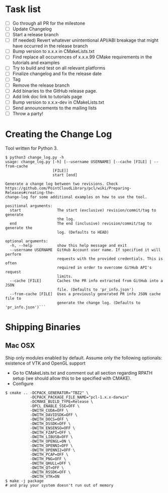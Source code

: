 # Task list
- [ ] Go through all PR for the milestone
- [ ] Update Changelog
- [ ] Start a release branch
- [ ] (If needed) Revert whatever unintentional API/ABI breakage that might have occurred in the release branch
- [ ] Bump version to x.x.x in CMakeLists.txt
- [ ] Find replace all occurrences of x.x.x.99 CMake requirements in the tutorials and examples
- [ ] Try to build and test on all relevant platforms
- [ ] Finalize changelog and fix the release date
- [ ] Tag
- [ ] Remove the release branch
- [ ] Add binaries to the GitHub release page.
- [ ] Add link doc link to tutorials page
- [ ] Bump version to x.x.x-dev in CMakeLists.txt
- [ ] Send announcements to the mailing lists
- [ ] Throw a party!

# Creating the Change Log

Tool written for Python 3.


```
$ python3 change_log.py -h
usage: change_log.py [-h] [--username USERNAME] [--cache [FILE] | --from-cache
                     [FILE]]
                     start [end]

Generate a change log between two revisions. Check
https://github.com/PointCloudLibrary/pcl/wiki/Preparing-Releases#creating-the-
change-log for some additional examples on how to use the tool.

positional arguments:
  start                The start (exclusive) revision/commit/tag to generate
                       the log.
  end                  The end (inclusive) revision/commit/tag to generate the
                       log. (Defaults to HEAD)

optional arguments:
  -h, --help           show this help message and exit
  --username USERNAME  GitHub Account user name. If specified it will perform
                       requests with the provided credentials. This is often
                       required in order to overcome GitHub API's request
                       limits.
  --cache [FILE]       Caches the PR info extracted from GitHub into a JSON
                       file. (Defaults to 'pr_info.json')
  --from-cache [FILE]  Uses a previously generated PR info JSON cache file to
                       generate the change log. (Defaults to 'pr_info.json')```
```

# Shipping Binaries
## Mac OSX
Ship only modules enabled by default. Assume only the following optionals: existence of VTK and OpenGL support

* Go to CMakeLists.txt and comment out all section regarding RPATH setup (we should allow this to be specified with CMAKE).
* Configure
```shell
$ cmake .. -DCPACK_GENERATOR="TBZ2" \
           -DCPACK_PACKAGE_FILE_NAME="pcl-1.x.x-darwin"
           -DCMAKE_BUILD_TYPE=Release \
           -DPCL_ENABLE_SSE=OFF \
           -DWITH_CUDA=OFF \
           -DWITH_DAVIDSDK=OFF \
           -DWITH_DOCS=OFF \
           -DWITH_DSSDK=OFF \
           -DWITH_ENSENSO=OFF \
           -DWITH_FZAPI=OFF \
           -DWITH_LIBUSB=OFF \
           -DWITH_OPENGL=ON \
           -DWITH_OPENNI=OFF \
           -DWITH_OPENNI2=OFF \
           -DWITH_PCAP=OFF \
           -DWITH_PNG=OFF \
           -DWITH_QHULL=OFF \
           -DWITH_QT=OFF \
           -DWITH_RSSDK=OFF \
           -DWITH_VTK=ON
$ make -j package
# and pray your system doesn't run out of memory